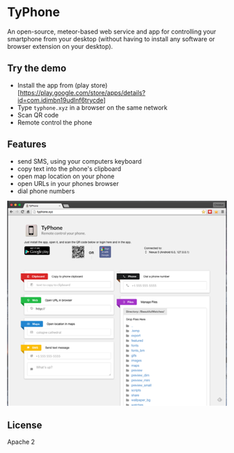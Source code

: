 # TyPhone

An open-source, meteor-based web service and app for controlling your smartphone from your desktop (without having to install any software or browser extension on your desktop).

## Try the demo

 - Install the app from (play store)[https://play.google.com/store/apps/details?id=com.idimbn19udlnf6trycde]
 - Type `typhone.xyz` in a browser on the same network
 - Scan QR code
 - Remote control the phone

## Features

 - send SMS, using your computers keyboard
 - copy text into the phone's clipboard
 - open map location on your phone
 - open URLs in your phones browser
 - dial phone numbers

![Screenshot](/assets/screenshot.png?raw=true "Screenshot of web interface")

## License
Apache 2
